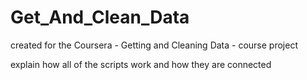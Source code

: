 # Get_And_Clean_Data
created for the Coursera - Getting and Cleaning Data - course project

explain how all of the scripts work and how they are connected
